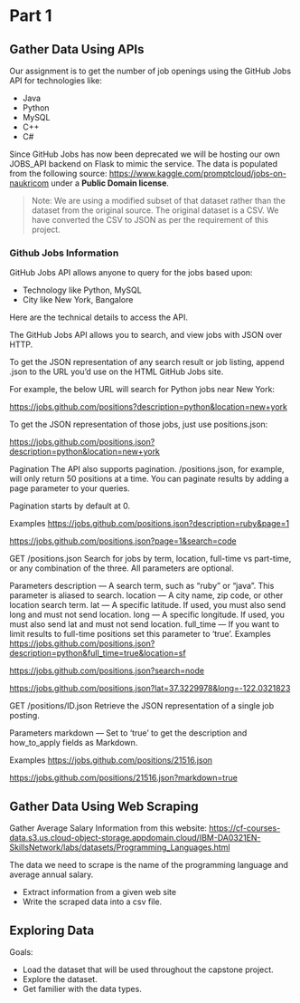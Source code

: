 # Part 1
 
## Gather Data Using APIs

Our assignment is to get the number of job openings using the GitHub Jobs API for technologies like:

- Java
- Python
- MySQL
- C++
- C#

Since GitHub Jobs has now been deprecated we will be hosting our own JOBS_API backend on Flask to mimic the service. The data is populated from the following source: https://www.kaggle.com/promptcloud/jobs-on-naukricom under a **Public Domain license**.

> Note: We are using a modified subset of that dataset rather than the dataset from the original source.
> The original dataset is a CSV. We have converted the CSV to JSON as per the requirement of this project.

### Github Jobs Information

GitHub Jobs API allows anyone to query for the jobs based upon:

- Technology like Python, MySQL
- City like New York, Bangalore

Here are the technical details to access the API.

The GitHub Jobs API allows you to search, and view jobs with JSON over HTTP.

To get the JSON representation of any search result or job listing, append .json to the URL you’d use on the HTML GitHub Jobs site.

For example, the below URL will search for Python jobs near New York:

https://jobs.github.com/positions?description=python&location=new+york

To get the JSON representation of those jobs, just use positions.json:

https://jobs.github.com/positions.json?description=python&location=new+york

Pagination
The API also supports pagination. /positions.json, for example, will only return 50 positions at a time. You can paginate results by adding a page parameter to your queries.

Pagination starts by default at 0.

Examples
https://jobs.github.com/positions.json?description=ruby&page=1

https://jobs.github.com/positions.json?page=1&search=code

GET /positions.json
Search for jobs by term, location, full-time vs part-time, or any combination of the three. All parameters are optional.

Parameters
description — A search term, such as “ruby” or “java”. This parameter is aliased to search.
location — A city name, zip code, or other location search term.
lat — A specific latitude. If used, you must also send long and must not send location.
long — A specific longitude. If used, you must also send lat and must not send location.
full_time — If you want to limit results to full-time positions set this parameter to ‘true’.
Examples
https://jobs.github.com/positions.json?description=python&full_time=true&location=sf

https://jobs.github.com/positions.json?search=node

https://jobs.github.com/positions.json?lat=37.3229978&long=-122.0321823

GET /positions/ID.json
Retrieve the JSON representation of a single job posting.

Parameters
markdown — Set to ‘true’ to get the description and how_to_apply fields as Markdown.

Examples
https://jobs.github.com/positions/21516.json

https://jobs.github.com/positions/21516.json?markdown=true

## Gather Data Using Web Scraping

Gather Average Salary Information from this website: https://cf-courses-data.s3.us.cloud-object-storage.appdomain.cloud/IBM-DA0321EN-SkillsNetwork/labs/datasets/Programming_Languages.html

The data we need to scrape is the name of the programming language and average annual salary.

- Extract information from a given web site
- Write the scraped data into a csv file.

## Exploring Data

Goals:

- Load the dataset that will be used throughout the capstone project.
- Explore the dataset.
- Get familier with the data types.
